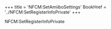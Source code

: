 +++
title = 'NFCM:SetAmiiboSettings'
BookHref = '../NFCM:SetRegisterInfoPrivate'
+++

NFCM:SetRegisterInfoPrivate
